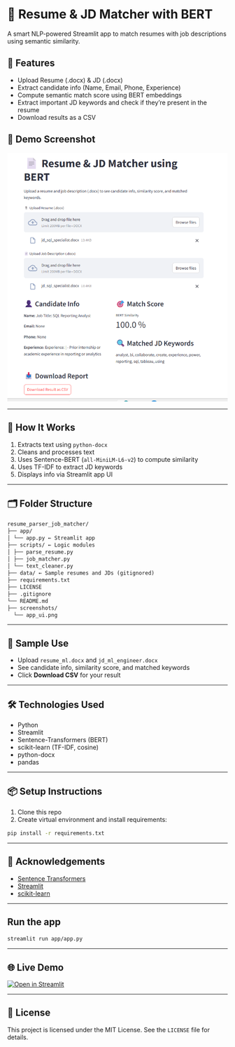 # 📄 Resume & JD Matcher with BERT

A smart NLP-powered Streamlit app to match resumes with job descriptions using semantic similarity.

## 🚀 Features
- Upload Resume (.docx) & JD (.docx)
- Extract candidate info (Name, Email, Phone, Experience)
- Compute semantic match score using BERT embeddings
- Extract important JD keywords and check if they’re present in the resume
- Download results as a CSV

## 📸 Demo Screenshot

![App Screenshot](screenshots/app_ui.png)

---

## 🧠 How It Works

1. Extracts text using `python-docx`
2. Cleans and processes text
3. Uses Sentence-BERT (`all-MiniLM-L6-v2`) to compute similarity
4. Uses TF-IDF to extract JD keywords
5. Displays info via Streamlit app UI

---

## 🗂 Folder Structure

```
resume_parser_job_matcher/
├── app/
│ └── app.py ← Streamlit app
├── scripts/ ← Logic modules
│ ├── parse_resume.py
│ ├── job_matcher.py
│ └── text_cleaner.py
├── data/ ← Sample resumes and JDs (gitignored)
├── requirements.txt
├── LICENSE
├── .gitignore
└── README.md
├── screenshots/
  └── app_ui.png 
```


---

## 🧪 Sample Use

- Upload `resume_ml.docx` and `jd_ml_engineer.docx`
- See candidate info, similarity score, and matched keywords
- Click **Download CSV** for your result

---

## 🛠 Technologies Used

- Python
- Streamlit
- Sentence-Transformers (BERT)
- scikit-learn (TF-IDF, cosine)
- python-docx
- pandas

---

## 📦 Setup Instructions

1. Clone this repo
2. Create virtual environment and install requirements:

```bash
pip install -r requirements.txt
```

---

## 🙌 Acknowledgements

- [Sentence Transformers](https://www.sbert.net/)
- [Streamlit](https://streamlit.io/)
- [scikit-learn](https://scikit-learn.org/)

---

## Run the app

```bash
streamlit run app/app.py
```
---

## 🌐 Live Demo

[![Open in Streamlit](https://static.streamlit.io/badges/streamlit_badge_black_white.svg)](https://your-streamlit-cloud-link-here)

---

## 📄 License

This project is licensed under the MIT License. See the `LICENSE` file for details.
